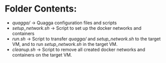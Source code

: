 # Folder Contents:
- *quagga/* -> Quagga configuration files and scripts
- *setup_network.sh* -> Script to set up the docker networks and containers
- *run.sh* -> Script to transfer *quagga/* and *setup_network.sh* to the target VM, and to run *setup_network.sh* in the target VM.
- *cleanup.sh* -> Script to remove all created docker networks and containers on the target VM.
